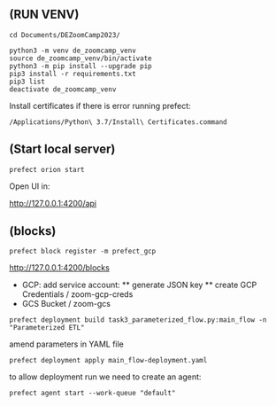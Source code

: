 
## (RUN VENV)


```
cd Documents/DEZoomCamp2023/ 
```


```
python3 -m venv de_zoomcamp_venv
source de_zoomcamp_venv/bin/activate
python3 -m pip install --upgrade pip
pip3 install -r requirements.txt 
pip3 list
deactivate de_zoomcamp_venv
```

Install certificates if there is error running prefect:
```
/Applications/Python\ 3.7/Install\ Certificates.command
```


## (Start local server)
```
prefect orion start
```
Open UI in:

http://127.0.0.1:4200/api



## (blocks)

`prefect block register -m prefect_gcp`

http://127.0.0.1:4200/blocks

* GCP: add service account:
    ** generate JSON key
    ** create GCP Credentials / zoom-gcp-creds
* GCS Bucket / zoom-gcs



```
prefect deployment build task3_parameterized_flow.py:main_flow -n "Parameterized ETL"
```
amend parameters in YAML file 
```
prefect deployment apply main_flow-deployment.yaml
```

to allow deployment run we need to create an agent: 
```
prefect agent start --work-queue "default"
```



